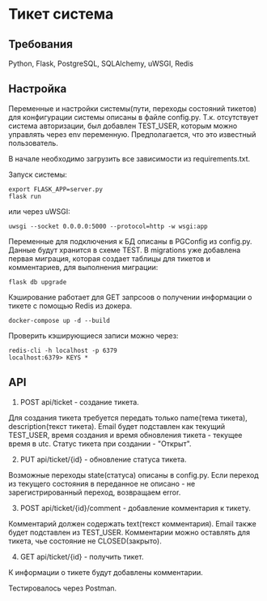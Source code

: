 # Тикет система

## Требования

Python, Flask, PostgreSQL, SQLAlchemy, uWSGI, Redis

## Настройка

Переменные и настройки системы(пути, переходы состояний тикетов) для конфигурации системы описаны в файле config.py.
Т.к. отсутствует система авторизации, был добавлен TEST_USER, которым можно управлять через env переменную. Предполагается, 
что это известный пользователь.

В начале необходимо загрузить все зависимости из requirements.txt.

Запуск системы:

```
export FLASK_APP=server.py
flask run 
```

или через uWSGI:

```
uwsgi --socket 0.0.0.0:5000 --protocol=http -w wsgi:app
```

Переменные для подключения к БД описаны в PGConfig из config.py.
Данные будут хранится в схеме TEST.
В migrations уже добавлена первая миграция, которая создает таблицы для тикетов и комментариев, для выполнения миграции:

```
flask db upgrade
```


Кэширование работает для GET запрсоов о получении информации о тикете с помощью Redis из докера.

```
docker-compose up -d --build
```

Проверить кэширующиеся записи можно через:

```
redis-cli -h localhost -p 6379
localhost:6379> KEYS *
```

## API

1) POST api/ticket - создание тикета. 

Для создания тикета требуется передать только name(тема тикета), 
description(текст тикета). Email будет подставлен как текущий TEST_USER, время создания и время обновления тикета - 
текущее время в utc. Статус тикета при создании - "Открыт".

2) PUT api/ticket/{id} - обновление статуса тикета.

Возможные переходы state(статуса) описаны в config.py. Если переход из текущего состояния в переданное не описано - 
не зарегистрированный переход, возвращаем error.

3) POST api/ticket/{id}/comment - добавление комментария к тикету.

Комментарий должен содержать text(текст комментария). Email также будет подставлен из TEST_USER.
Комментарии можно оставлять для тикета, чье состояние не CLOSED(закрыто).

4) GET api/ticket/{id} - получить тикет.

К информации о тикете будут добавлены комментарии.

Тестировалось через Postman. 

